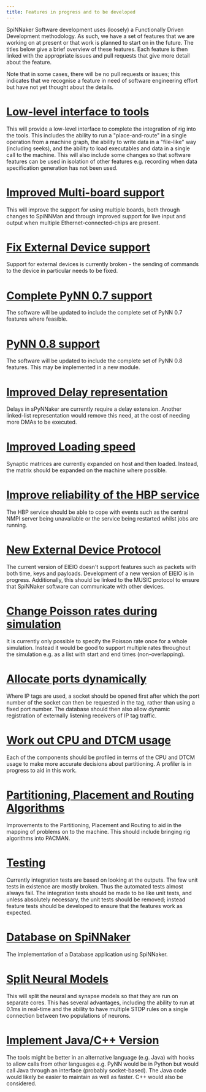 ```yaml
---
title: Features in progress and to be developed
---
```


SpiNNaker Software development uses (loosely) a Functionally Driven Development methodology.  As such, we have a set of features that we are working on at present or that work is planned to start on in the future.  The titles below give a brief overview of these features.  Each feature is then linked with the appropriate issues and pull requests that give more detail about the feature.  

Note that in some cases, there will be no pull requests or issues; this indicates that we recognise a feature in need of software engineering effort but have not yet thought about the details.

# [Low-level interface to tools](https://github.com/issues?q=is%3Aopen+user%3ASpiNNakerManchester+milestone:low-level-interface)
This will provide a low-level interface to complete the integration of rig into the tools.  This includes the ability to run a "place-and-route" in a single operation from a machine graph, the ability to write data in a "file-like" way (including seeks), and the ability to load executables and data in a single call to the machine.  This will also include some changes so that software features can be used in isolation of other features e.g. recording when data specification generation has not been used.

# [Improved Multi-board support](https://github.com/issues?q=is%3Aopen+user%3ASpiNNakerManchester+milestone:multi-board)
This will improve the support for using multiple boards, both through changes to SpiNNMan and through improved support for live input and output when multiple Ethernet-connected-chips are present.

# [Fix External Device support](https://github.com/issues?q=is%3Aopen+user%3ASpiNNakerManchester+milestone:external-device)
Support for external devices is currently broken - the sending of commands to the device in particular needs to be fixed.

# [Complete PyNN 0.7 support](https://github.com/issues?q=is%3Aopen+user%3ASpiNNakerManchester+milestone:pynn-0.7)
The software will be updated to include the complete set of PyNN 0.7 features where feasible.

# [PyNN 0.8 support](https://github.com/issues?q=is%3Aopen+user%3ASpiNNakerManchester+milestone:pynn-0.8)
The software will be updated to include the complete set of PyNN 0.8 features.  This may be implemented in a new module.

# [Improved Delay representation](https://github.com/issues?q=is%3Aopen+user%3ASpiNNakerManchester+milestone:delay-representation)
Delays in sPyNNaker are currently require a delay extension.  Another linked-list representation would remove this need, at the cost of needing more DMAs to be executed.

# [Improved Loading speed](https://github.com/issues?q=is%3Aopen+user%3ASpiNNakerManchester+milestone:faster-loading)
Synaptic matrices are currently expanded on host and then loaded.  Instead, the matrix should be expanded on the machine where possible.

# [Improve reliability of the HBP service](https://github.com/issues?q=is%3Aopen+user%3ASpiNNakerManchester+milestone:reliable-hbp-service)
The HBP service should be able to cope with events such as the central NMPI server being unavailable or the service being restarted whilst jobs are running.

# [New External Device Protocol](https://github.com/issues?q=is%3Aopen+user%3ASpiNNakerManchester+milestone:eieio-v2)
The current version of EIEIO doesn't support features such as packets with both time, keys and payloads.  Development of a new version of EIEIO is in progress.  Additionally, this should be linked to the MUSIC protocol to ensure that SpiNNaker software can communicate with other devices.

# [Change Poisson rates during simulation](https://github.com/issues?q=is%3Aopen+user%3ASpiNNakerManchester+milestone:dynamic-poisson)
It is currently only possible to specify the Poisson rate once for a whole simulation.  Instead it would be good to support multiple rates throughout the simulation e.g. as a list with start and end times (non-overlapping).

# [Allocate ports dynamically](https://github.com/issues?q=is%3Aopen+user%3ASpiNNakerManchester+milestone:dynamic-ports)
Where IP tags are used, a socket should be opened first after which the port number of the socket can then be requested in the tag, rather than using a fixed port number.  The database should then also allow dynamic registration of externally listening receivers of IP tag traffic.

# [Work out CPU and DTCM usage](https://github.com/issues?q=is%3Aopen+user%3ASpiNNakerManchester+milestone:profiling)
Each of the components should be profiled in terms of the CPU and DTCM usage to make more accurate decisions about partitioning.  A profiler is in progress to aid in this work.

# [Partitioning, Placement and Routing Algorithms](https://github.com/issues?q=is%3Aopen+user%3ASpiNNakerManchester+milestone:place-and-route)
Improvements to the Partitioning, Placement and Routing to aid in the mapping of problems on to the machine.  This should include bringing rig algorithms into PACMAN.

# [Testing](https://github.com/issues?q=is%3Aopen+user%3ASpiNNakerManchester+milestone:testing)
Currently integration tests are based on looking at the outputs.  The few unit tests in existence are mostly broken.  Thus the automated tests almost always fail.  The integration tests should be made to be like unit tests, and unless absolutely necessary, the unit tests should be removed; instead feature tests should be developed to ensure that the features work as expected.

# [Database on SpiNNaker](https://github.com/issues?q=is%3Aopen+user%3ASpiNNakerManchester+milestone:database-on-spinnaker)
The implementation of a Database application using SpiNNaker.

# [Split Neural Models](https://github.com/issues?q=is%3Aopen+user%3ASpiNNakerManchester+milestone:split-neural-model)
This will split the neural and synapse models so that they are run on separate cores.  This has several advantages, including the ability to run at 0.1ms in real-time and the ability to have multiple STDP rules on a single connection between two populations of neurons.

# [Implement Java/C++ Version](https://github.com/issues?q=is%3Aopen+user%3ASpiNNakerManchester+milestone:java-version)
The tools might be better in an alternative language (e.g. Java) with hooks to allow calls from other languages e.g. PyNN would be in Python but would call Java through an interface (probably socket-based).  The Java code would likely be easier to maintain as well as faster.  C++ would also be considered.
